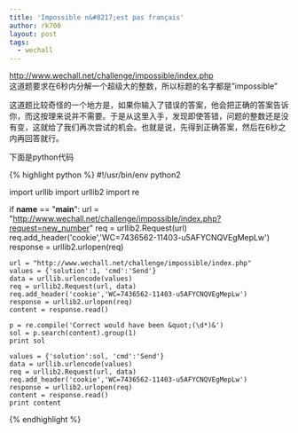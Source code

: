 ```yaml
---
title: 'Impossible n&#8217;est pas français'
author: rk700
layout: post
tags:
  - wechall
---
```

<http://www.wechall.net/challenge/impossible/index.php>  
这道题要求在6秒内分解一个超级大的整数，所以标题的名字都是&#8221;impossible&#8221;

这道题比较奇怪的一个地方是，如果你输入了错误的答案，他会把正确的答案告诉你，而这按理来说并不需要。于是从这里入手，发现即使答错，问题的整数还是没有变，这就给了我们再次尝试的机会。也就是说，先得到正确答案，然后在6秒之内再回答就行。

下面是python代码

{% highlight python %}
#!/usr/bin/env python2

import urllib
import urllib2
import re

if __name__ == "__main__":
    url = "http://www.wechall.net/challenge/impossible/index.php?request=new_number"
    req = urllib2.Request(url)
    req.add_header('cookie','WC=7436562-11403-u5AFYCNQVEgMepLw')
    response = urllib2.urlopen(req)

    url = "http://www.wechall.net/challenge/impossible/index.php"
    values = {'solution':1, 'cmd':'Send'}
    data = urllib.urlencode(values)
    req = urllib2.Request(url, data)
    req.add_header('cookie','WC=7436562-11403-u5AFYCNQVEgMepLw')
    response = urllib2.urlopen(req)
    content = response.read()
    
    p = re.compile('Correct would have been &quot;(\d*)&')
    sol = p.search(content).group(1)
    print sol

    values = {'solution':sol, 'cmd':'Send'}
    data = urllib.urlencode(values)
    req = urllib2.Request(url, data)
    req.add_header('cookie','WC=7436562-11403-u5AFYCNQVEgMepLw')
    response = urllib2.urlopen(req)
    content = response.read()
    print content
{% endhighlight %}